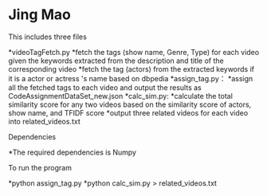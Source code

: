 Jing Mao
=========

This includes three files

*videoTagFetch.py
		*fetch the tags (show name, Genre, Type) for each video given the keywords extracted from the description and title of the corresponding video
		*fetch the tag (actors) from the extracted keywords if it is a actor or actress 's name based on dbpedia
*assign_tag.py：
		*assign all the fetched tags to each video and output the results as CodeAssignmentDataSet_new.json
*calc_sim.py:
		*calculate the total similarity score for any two videos based on the similarity score of actors, show name, and TFIDF score 
		*output three related videos for each video into related_videos.txt
   
Dependencies

*The required dependencies is Numpy

To run the program

*python assign_tag.py
*python calc_sim.py > related_videos.txt